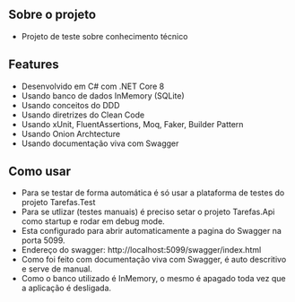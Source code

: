 ## Sobre o projeto
- Projeto de teste sobre conhecimento técnico

## Features
- Desenvolvido em C# com .NET Core 8
- Usando banco de dados InMemory (SQLite)
- Usando conceitos do DDD
- Usando diretrizes do Clean Code
- Usando xUnit, FluentAssertions, Moq, Faker, Builder Pattern
- Usando Onion Archtecture
- Usando documentação viva com Swagger

## Como usar
- Para se testar de forma automática é só usar a plataforma de testes do projeto Tarefas.Test
- Para se utlizar (testes manuais) é preciso setar o projeto Tarefas.Api como startup e rodar em debug mode.
- Esta configurado para abrir automaticamente a pagina do Swagger na porta 5099.
- Endereço do swagger: http://localhost:5099/swagger/index.html
- Como foi feito com documentação viva com Swagger, é auto descritivo e serve de manual.
- Como o banco utilizado é InMemory, o mesmo é apagado toda vez que a aplicação é desligada.